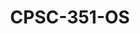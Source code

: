 ---
layout: page
title: CPSC-351-OS
description: All of the files for CPSC-351
img:
redirect: https://github.com/Frazzer951/CPSC-351-OS
importance: 1
category: school
---